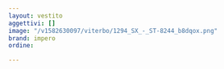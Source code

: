 ```yaml
---
layout: vestito
aggettivi: []
image: "/v1582630097/viterbo/1294_SX_-_ST-8244_b8dqox.png"
brand: impero
ordine: 

---
```

